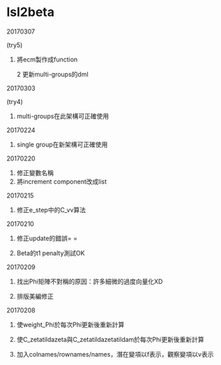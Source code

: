# lsl2beta

20170307</p>
(try5)</p>
1. 將ecm製作成function</p>
2  更新multi-groups的dml

20170303</p>
(try4)</p>
1. multi-groups在此架構可正確使用

20170224</p>
1. single group在新架構可正確使用

20170220</p>
1. 修正變數名稱
2. 將increment component改成list

20170215</p>
1. 修正e_step中的C_vv算法</p>

20170210</p>
1. 修正update的錯誤= =</p>
2. Beta的t1 penalty測試OK</p>

20170209</p>
1. 找出Phi矩陣不對稱的原因：許多細微的過度向量化XD</p>
2. 排版美編修正</p>

20170208</p>
1. 使weight_Phi於每次Phi更新後重新計算</p>
2. 使C_zetatildazeta與C_zetatildazetatildam於每次Phi更新後重新計算</p>
3. 加入colnames/rownames/names，潛在變項以f表示，觀察變項以v表示</p>
